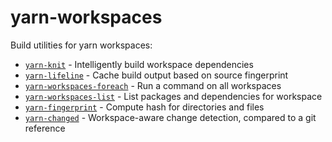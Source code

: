 # yarn-workspaces

Build utilities for yarn workspaces:

- [`yarn-knit`](/packages/yarn-knit) - Intelligently build workspace dependencies
- [`yarn-lifeline`](/packages/yarn-lifeline) - Cache build output based on source fingerprint
- [`yarn-workspaces-foreach`](/packages/yarn-workspaces-foreach) - Run a command on all workspaces
- [`yarn-workspaces-list`](/packages/yarn-workspaces-list) - List packages and dependencies for workspace
- [`yarn-fingerprint`](/packages/yarn-fingerprint) - Compute hash for directories and files
- [`yarn-changed`](/packages/yarn-changed) - Workspace-aware change detection, compared to a git reference
